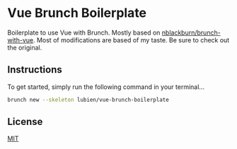 # Vue Brunch Boilerplate

Boilerplate to use Vue with Brunch. Mostly based on [nblackburn/brunch-with-vue](https://github.com/nblackburn/brunch-with-vue/).
Most of modifications are based of my taste. Be sure to check out the original.

## Instructions

To get started, simply run the following command in your terminal...

```bash
brunch new --skeleton lubien/vue-brunch-boilerplate
```

## License

[MIT](LICENSE.md)
